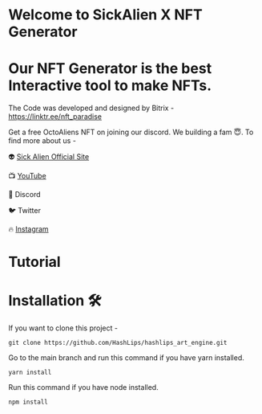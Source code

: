 # Welcome to SickAlien X NFT Generator


# Our NFT Generator is the best Interactive tool to make NFTs.

The Code was developed and designed by Bitrix - https://linktr.ee/nft_paradise

Get a free OctoAliens NFT on joining our discord. We building a fam 😇.
To find more about us - 


👽 [Sick Alien Official Site](https://sickalien.store)

📺 [YouTube](https://www.youtube.com/channel/UCrmnrPLcq6vppDUbA3UhdvQ)

👄 Discord

🐦 Twitter

🔥 [Instagram](https://www.instagram.com/nft_art_paradise/)


# Tutorial

# Installation 🛠️

If you want to clone this project - 

```
git clone https://github.com/HashLips/hashlips_art_engine.git
```

Go to the main branch and run this command if you have yarn installed.

```
yarn install
```

Run this command if you have node installed.

```
npm install
```

